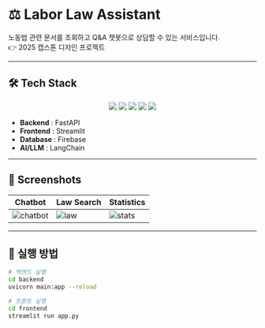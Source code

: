 # ⚖️ Labor Law Assistant

노동법 관련 문서를 조회하고 Q&A 챗봇으로 상담할 수 있는 서비스입니다.  
👉 2025 캡스톤 디자인 프로젝트  

---

## 🛠️ Tech Stack
<p align="center">
  <img src="https://img.shields.io/badge/Python-3.10-blue?logo=python"/>
  <img src="https://img.shields.io/badge/FastAPI-0.95-green?logo=fastapi"/>
  <img src="https://img.shields.io/badge/Streamlit-1.26-FF4B4B?logo=streamlit"/>
  <img src="https://img.shields.io/badge/Firebase-Database-orange?logo=firebase"/>
  <img src="https://img.shields.io/badge/LangChain-LLM-yellow?logo=openai"/>
</p>

- **Backend** : FastAPI  
- **Frontend** : Streamlit  
- **Database** : Firebase  
- **AI/LLM** : LangChain  

---

## 📸 Screenshots
| Chatbot | Law Search | Statistics |
|---------|------------|------------|
| ![chatbot](./images/chatbot.png) | ![law](./images/law.png) | ![stats](./images/stats.png) |

---

## 🚀 실행 방법
```bash
# 백엔드 실행
cd backend
uvicorn main:app --reload

# 프론트 실행
cd frontend
streamlit run app.py
